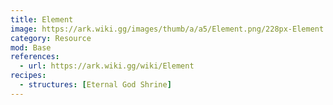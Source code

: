 ```yaml
---
title: Element
image: https://ark.wiki.gg/images/thumb/a/a5/Element.png/228px-Element.png
category: Resource
mod: Base
references:
  - url: https://ark.wiki.gg/wiki/Element
recipes:
  - structures: [Eternal God Shrine]
---
```

